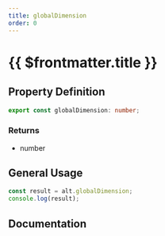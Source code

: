 ```yaml
---
title: globalDimension
order: 0
---
```


# {{ $frontmatter.title }}

<!--@include: ./globalDimension_partial_header.md-->

## Property Definition

```ts
export const globalDimension: number;
```

### Returns

* number

## General Usage

```ts
const result = alt.globalDimension;
console.log(result);
```

## Documentation

<!--@include: ./globalDimension_partial_footer.md-->
